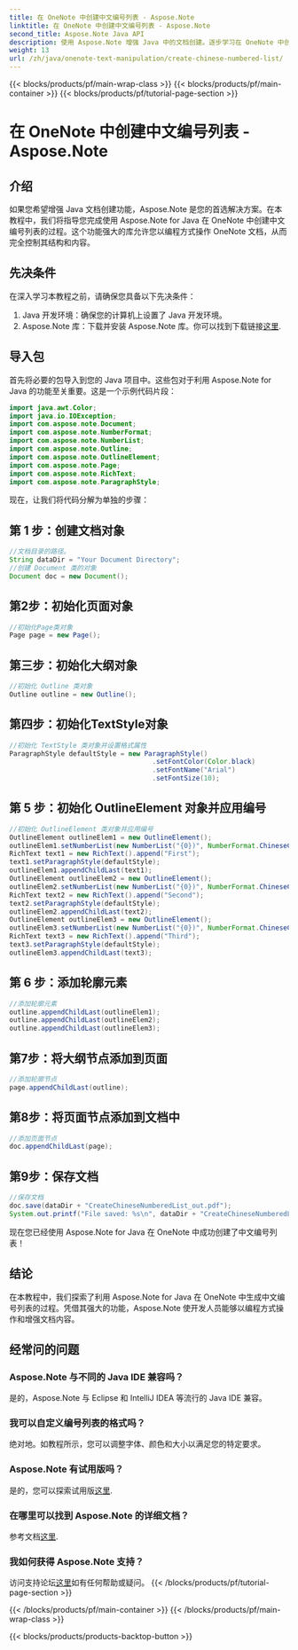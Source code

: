 ```yaml
---
title: 在 OneNote 中创建中文编号列表 - Aspose.Note
linktitle: 在 OneNote 中创建中文编号列表 - Aspose.Note
second_title: Aspose.Note Java API
description: 使用 Aspose.Note 增强 Java 中的文档创建。逐步学习在 OneNote 中创建中文编号列表。探索 Aspose.Note 的强大功能。
weight: 13
url: /zh/java/onenote-text-manipulation/create-chinese-numbered-list/
---
```


{{< blocks/products/pf/main-wrap-class >}}
{{< blocks/products/pf/main-container >}}
{{< blocks/products/pf/tutorial-page-section >}}

# 在 OneNote 中创建中文编号列表 - Aspose.Note

## 介绍
如果您希望增强 Java 文档创建功能，Aspose.Note 是您的首选解决方案。在本教程中，我们将指导您完成使用 Aspose.Note for Java 在 OneNote 中创建中文编号列表的过程。这个功能强大的库允许您以编程方式操作 OneNote 文档，从而完全控制其结构和内容。
## 先决条件
在深入学习本教程之前，请确保您具备以下先决条件：
1. Java 开发环境：确保您的计算机上设置了 Java 开发环境。
2.  Aspose.Note 库：下载并安装 Aspose.Note 库。你可以找到下载链接[这里](https://releases.aspose.com/note/java/).
## 导入包
首先将必要的包导入到您的 Java 项目中。这些包对于利用 Aspose.Note for Java 的功能至关重要。这是一个示例代码片段：
```java
import java.awt.Color;
import java.io.IOException;
import com.aspose.note.Document;
import com.aspose.note.NumberFormat;
import com.aspose.note.NumberList;
import com.aspose.note.Outline;
import com.aspose.note.OutlineElement;
import com.aspose.note.Page;
import com.aspose.note.RichText;
import com.aspose.note.ParagraphStyle;
```
现在，让我们将代码分解为单独的步骤：
## 第 1 步：创建文档对象
```java
//文档目录的路径。
String dataDir = "Your Document Directory";
//创建 Document 类的对象
Document doc = new Document();
```
## 第2步：初始化页面对象
```java
//初始化Page类对象
Page page = new Page();
```
## 第三步：初始化大纲对象
```java
//初始化 Outline 类对象
Outline outline = new Outline();
```
## 第四步：初始化TextStyle对象
```java
//初始化 TextStyle 类对象并设置格式属性
ParagraphStyle defaultStyle = new ParagraphStyle()
                                    .setFontColor(Color.black)
                                    .setFontName("Arial")
                                    .setFontSize(10);
```
## 第 5 步：初始化 OutlineElement 对象并应用编号
```java
//初始化 OutlineElement 类对象并应用编号
OutlineElement outlineElem1 = new OutlineElement();
outlineElem1.setNumberList(new NumberList("{0})", NumberFormat.ChineseCounting, "Arial", 10));
RichText text1 = new RichText().append("First");
text1.setParagraphStyle(defaultStyle);
outlineElem1.appendChildLast(text1);
OutlineElement outlineElem2 = new OutlineElement();
outlineElem2.setNumberList(new NumberList("{0})", NumberFormat.ChineseCounting, "Arial", 10));
RichText text2 = new RichText().append("Second");
text2.setParagraphStyle(defaultStyle);
outlineElem2.appendChildLast(text2);
OutlineElement outlineElem3 = new OutlineElement();
outlineElem3.setNumberList(new NumberList("{0})", NumberFormat.ChineseCounting, "Arial", 10));
RichText text3 = new RichText().append("Third");
text3.setParagraphStyle(defaultStyle);
outlineElem3.appendChildLast(text3);
```
## 第 6 步：添加轮廓元素
```java
//添加轮廓元素
outline.appendChildLast(outlineElem1);
outline.appendChildLast(outlineElem2);
outline.appendChildLast(outlineElem3);
```
## 第7步：将大纲节点添加到页面
```java
//添加轮廓节点
page.appendChildLast(outline);
```
## 第8步：将页面节点添加到文档中
```java
//添加页面节点
doc.appendChildLast(page);
```
## 第9步：保存文档
```java
//保存文档
doc.save(dataDir + "CreateChineseNumberedList_out.pdf");
System.out.printf("File saved: %s\n", dataDir + "CreateChineseNumberedList_out.pdf");
```
现在您已经使用 Aspose.Note for Java 在 OneNote 中成功创建了中文编号列表！
## 结论
在本教程中，我们探索了利用 Aspose.Note for Java 在 OneNote 中生成中文编号列表的过程。凭借其强大的功能，Aspose.Note 使开发人员能够以编程方式操作和增强文档内容。
## 经常问的问题
### Aspose.Note 与不同的 Java IDE 兼容吗？
是的，Aspose.Note 与 Eclipse 和 IntelliJ IDEA 等流行的 Java IDE 兼容。
### 我可以自定义编号列表的格式吗？
绝对地。如教程所示，您可以调整字体、颜色和大小以满足您的特定要求。
### Aspose.Note 有试用版吗？
是的，您可以探索试用版[这里](https://releases.aspose.com/).
### 在哪里可以找到 Aspose.Note 的详细文档？
参考文档[这里](https://reference.aspose.com/note/java/).
### 我如何获得 Aspose.Note 支持？
访问支持论坛[这里](https://forum.aspose.com/c/note/28)如有任何帮助或疑问。
{{< /blocks/products/pf/tutorial-page-section >}}

{{< /blocks/products/pf/main-container >}}
{{< /blocks/products/pf/main-wrap-class >}}

{{< blocks/products/products-backtop-button >}}
